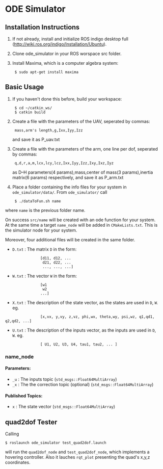 ODE Simulator
=============

## Installation Instructions

1. If not already, install  and initialize ROS indigo desktop full (http://wiki.ros.org/indigo/Installation/Ubuntu).
2. Clone ode_simulator in your ROS worspace src folder.
3. Install Maxima, which is a computer algebra system:

		$ sudo apt-get install maxima


## Basic Usage

1. If you haven't done this before, build your workspace:

 		$ cd ~/catkin_ws/
		$ catkin build
		
2. Create a file with the parameters of the UAV, seperated by commas:

		mass,arm's length,g,Ixx,Iyy,Izz
		
	and save it as P_uav.txt

3. Create a file with the parameters of the arm, one line per dof, seperated by commas:

		q,d,r,a,m,lcx,lcy,lcz,Ixx,Iyy,Izz,Ixy,Ixz,Iyz	
	as D–H parameters(4 params),mass,center of mass(3 params),inertia matrix(6 params) respectively,
	and save it as P_arm.txt

4. Place a folder containing the info files for your system in `ode_simulator/data/`.
From `ode_simulator/` call

		$ ./dataToFun.sh name

where `name` is the previous folder name.

On success `src/name` will be created with an ode function for your system.
At the same time a target `name_node` will be added in `CMakeLists.txt`.
This is the simulator node for your system.

Moreover, four additional files will be created in the same folder.

* `D.txt` : The matrix `D` in the form:
```
                [d11, d12, ...
                 d21, d22, ...
                 ..., ..., ...]
```

* `W.txt` : The vector `W` in the form:
```
                [w1
                 w2
                ...]
```


* `X.txt` : The description of the state vector, as the states are used in `D`, `W`.
            eg.
```
                [x,vx, y,vy, z,vz, phi,wx, theta,wy, psi,wz, q1,qd1, q2,qd2, ...]
```

* `U.txt` : The description of the inputs vector, as the inputs are used in `D`, `W`.
            eg.
```
                [ U1, U2, U3, U4, tau1, tau2, ... ]
```

### name_node

#### Parameters:
* `_u` : The inputs topic (`std_msgs::Float64MultiArray`)
* `_x` : The the correction topic (optional) (`std_msgs::Float64MultiArray`)

#### Published Topics:
* `x`  : The state vector (`std_msgs::Float64MultiArray`)


## quad2dof Tester

Calling

	$ roslaunch ode_simulator test_quad2dof.launch

will run the `quad2dof_node` and `test_quad2dof_node`, which implements a hovering controller.
Also it lauches `rqt_plot` presenting the quad's x,y,z coordinates.




